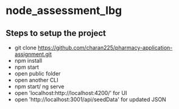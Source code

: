 # node_assessment_lbg

## Steps to setup the project

- git clone https://github.com/charan225/pharmacy-application-assignment.git
- npm install
- npm start
- open public folder 
- open another CLI
- npm start/ ng serve
- open 'localhost:http://localhost:4200/' for UI
- open 'http://localhost:3001/api/seedData' for updated JSON
